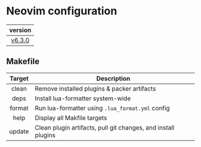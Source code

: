 # Neovim configuration

|                                version                                |
| :-------------------------------------------------------------------: |
| [v6.3.0](https://github.com/vladdoster/neovim-configuration/releases) |

## Makefile

| Target | Description                                                   |
| :----: | ------------------------------------------------------------- |
| clean  | Remove installed plugins & packer artifacts                   |
|  deps  | Install lua-formatter system-wide                             |
| format | Run lua-formatter using `.lua_format.yml` config              |
|  help  | Display all Makfile targets                                   |
| update | Clean plugin artifacts, pull git changes, and install plugins |
